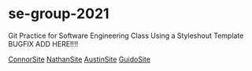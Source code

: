 # se-group-2021
Git Practice for Software Engineering Class
Using a Styleshout Template
BUGFIX ADD HERE!!!!

[ConnorSite](./connor)
[NathanSite](./nathan)
[AustinSite](./austin)
[GuidoSite](./guido)

